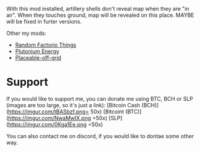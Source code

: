 With this mod installed, artillery shells don't reveal map when they are "in air". When they touches ground, map will be revealed on this place. MAYBE will be fixed in furter versions.

Other my mods:

*   [Random Factorio Things](https://mods.factorio.com/mods/John_TheCF/RandomFactorioThings)
*   [Plutonium Energy](https://mods.factorio.com/mod/PlutoniumEnergy)
*   [Placeable-off-grid](https://mods.factorio.com/mod/PlaceableOffGrid)

# Support

If you would like to support me, you can donate me using BTC, BCH or SLP (images are too large, so it's just a link):
[Bitcoin Cash (BCH)](https://imgur.com/tBASbzf.png= 50x)
[Bitcoint (BTC)](https://imgur.com/NwaMwIX.png =50x)
[SLP](https://imgur.com/0Kga1Ee.png =50x)

You can also contact me on discord, if you would like to dontae some other way.
